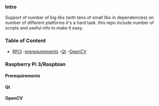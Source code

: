 ### Intro

Support of number of big libs (with tens of small libs in dependencies) on 
number of different platforms it's a hard task. this repo include number of 
scripts and useful info to make it easy.

### Table of Content <a name="toc"></a>

- [RPi3](#rpi3)
    -[prerequirements](#rpi3pre)
    -[Qt](#rpi3qt)
    -[OpenCV](#rpi3cv)
    
### Raspberry Pi 3/Raspbian <a name="rpi3"></a>

#### Prerequirements <a name="rpi3pre"></a>

#### Qt  <a name="rpi3qt"></a>

#### OpenCV <a name="rpi3cv"></a>
